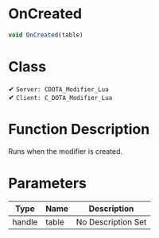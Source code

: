 # OnCreated
```js
void OnCreated(table)
```
# Class
✔ `Server: CDOTA_Modifier_Lua`  
✔ `Client: C_DOTA_Modifier_Lua`  

# Function Description
Runs when the modifier is created.
# Parameters
Type|Name|Description
--|--|--
handle|table|No Description Set

